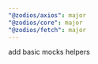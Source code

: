 ```yaml
---
"@zodios/axios": major
"@zodios/core": major
"@zodios/fetch": major
---
```


add basic mocks helpers
